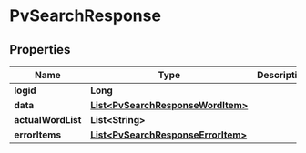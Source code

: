

# PvSearchResponse


## Properties

Name | Type | Description | Notes
------------ | ------------- | ------------- | -------------
**logid** | **Long** |  |  [optional]
**data** | [**List&lt;PvSearchResponseWordItem&gt;**](PvSearchResponseWordItem.md) |  |  [optional]
**actualWordList** | **List&lt;String&gt;** |  |  [optional]
**errorItems** | [**List&lt;PvSearchResponseErrorItem&gt;**](PvSearchResponseErrorItem.md) |  |  [optional]




